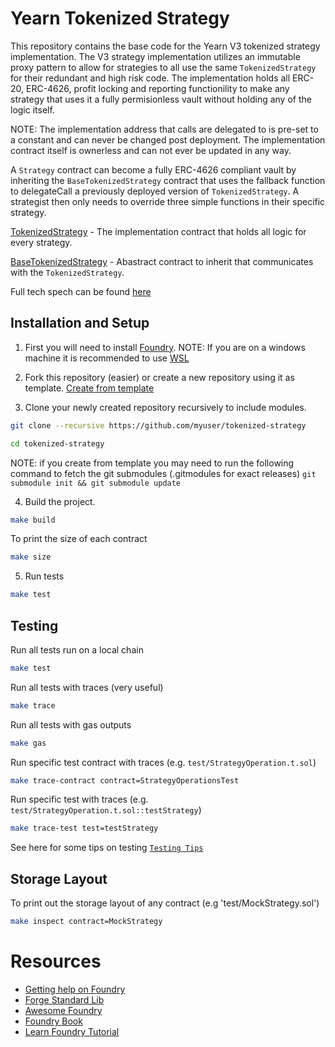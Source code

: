 
# Yearn Tokenized Strategy

This repository contains the base code for the Yearn V3 tokenized strategy implementation. The V3 strategy implementation utilizes an immutable proxy pattern to allow for strategies to all use the same `TokenizedStrategy` for their redundant and high risk code. The implementation holds all ERC-20, ERC-4626, profit locking and reporting functionility to make any strategy that uses it a fully permisionless vault without holding any of the logic itself. 

NOTE: The implementation address that calls are delegated to is pre-set to a constant and can never be changed post deployment. The implementation contract itself is ownerless and can not ever be updated in any way.

A `Strategy` contract can become a fully ERC-4626 compliant vault by inheriting the `BaseTokenizedStrategy` contract that uses the fallback function to delegateCall a previously deployed version of `TokenizedStrategy`. A strategist then only needs to override three simple functions in their specific strategy.

[TokenizedStrategy](https://github.com/yearn/tokenized-strategy/blob/master/src/TokenizedStrategy.sol) - The implementation contract that holds all logic for every strategy.

[BaseTokenizedStrategy](https://github.com/yearn/tokenized-strategy/blob/master/src/BaseTokenizedStrategy.sol) - Abastract contract to inherit that communicates with the `TokenizedStrategy`.

Full tech spech can be found [here](https://hackmd.io/@D4Z1faeARKedWmEygMxDBA/H1WtpMTCs)

## Installation and Setup

1. First you will need to install [Foundry](https://book.getfoundry.sh/getting-started/installation).
NOTE: If you are on a windows machine it is recommended to use [WSL](https://learn.microsoft.com/en-us/windows/wsl/install)

2. Fork this repository (easier) or create a new repository using it as template. [Create from template](https://docs.github.com/en/repositories/creating-and-managing-repositories/creating-a-repository-from-a-template)

3. Clone your newly created repository recursively to include modules.

```sh
git clone --recursive https://github.com/myuser/tokenized-strategy

cd tokenized-strategy
```

NOTE: if you create from template you may need to run the following command to fetch the git submodules (.gitmodules for exact releases) `git submodule init && git submodule update`

4. Build the project.

```sh
make build
```
To print the size of each contract
```sh
make size
```

5. Run tests
```sh
make test
```

## Testing

Run all tests run on a local chain

```sh
make test
```
Run all tests with traces (very useful)

```sh
make trace
```
Run all tests with gas outputs

```sh
make gas
```
Run specific test contract with traces (e.g. `test/StrategyOperation.t.sol`)

```sh
make trace-contract contract=StrategyOperationsTest
```
Run specific test with traces (e.g. `test/StrategyOperation.t.sol::testStrategy`)

```sh
make trace-test test=testStrategy
```

See here for some tips on testing [`Testing Tips`](https://book.getfoundry.sh/forge/tests.html)

## Storage Layout

To print out the storage layout of any contract (e.g 'test/MockStrategy.sol')

```sh
make inspect contract=MockStrategy
```

# Resources

- [Getting help on Foundry](https://github.com/gakonst/foundry#getting-help)
- [Forge Standard Lib](https://github.com/brockelmore/forge-std)
- [Awesome Foundry](https://github.com/crisgarner/awesome-foundry)
- [Foundry Book](https://book.getfoundry.sh/)
- [Learn Foundry Tutorial](https://www.youtube.com/watch?v=Rp_V7bYiTCM)
